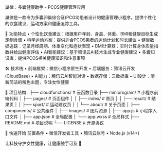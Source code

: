 巢律：多囊健康助手 - PCOS健康管理应用

巢律是一款专为多囊卵巢综合征(PCOS)患者设计的健康管理小程序，提供个性化的饮食建议、运动方案和健康追踪工具。

🚀 功能特点
• 个性化饮食建议：根据用户年龄、身高、体重、BMI和健康目标生成定制食谱
• 科学运动方案：提供适合PCOS患者的运动计划和时长建议
• 健康数据追踪：记录月经周期、体重变化和症状表现
• BMI计算器：实时计算身体质量指数并给出健康评估
• AI智能建议：基于腾讯云AI技术生成专业健康建议
• 多囊知识库：提供PCOS相关健康知识和注意事项


🛠️ 技术栈
• 前端框架：微信小程序原生开发
• 后端服务：腾讯云开发(CloudBase)
• AI能力：腾讯云AI智能对话
• 数据存储：云数据库
• UI设计：清新简洁的粉色主题，专注女性健康

📁 项目结构
.
├── cloudfunctions/      # 云函数目录
├── miniprogram/          # 小程序前端代码
│   ├── pages/            # 页面组件
│   │   ├── index/        # 首页
│   │   ├── result/       # 结果页
│   │   ├── sport/        # 运动建议页
│   │   └── about/        # 关于页面
│   ├── components/       # 公共组件
│   ├── images/           # 图片资源
│   ├── app.js            # 小程序入口文件
│   ├── app.json          # 全局配置
│   └── app.wxss          # 全局样式
├── README.md             # 项目说明
└── LICENSE               # 开源协议


🚦 快速开始
前置条件
• 微信开发者工具
• 腾讯云账号
• Node.js (v14+)

让科技守护女性健康，让健康触手可及 🌸
